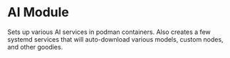 # AI Module

Sets up various AI services in podman containers. Also creates a few systemd services that will auto-download various models, custom nodes, and other goodies.
